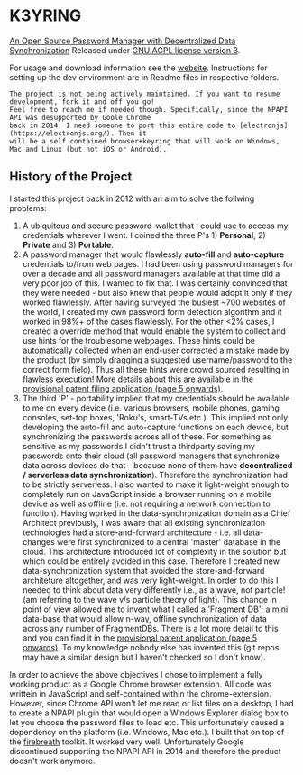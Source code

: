 # K3YRING
[An Open Source Password Manager with Decentralized Data Synchronization](http://www.untrix.com/w3/html/web.html)
Released under [GNU AGPL license version 3](http://www.gnu.org/licenses/agpl.txt).

For usage and download information see the [website](http://www.untrix.com/w3/html/web.html). Instructions for setting up the dev environment are in Readme files in respective folders.

    The project is not being actively maintained. If you want to resume development, fork it and off you go!
    Feel free to reach me if needed though. Specifically, since the NPAPI API was desupported by Goole Chrome
    back in 2014, I need someone to port this entire code to [electronjs](https://electronjs.org/). Then it
    will be a self contained browser+keyring that will work on Windows, Mac and Linux (but not iOS or Android).

## History of the Project
I started this project back in 2012 with an aim to solve the follwing problems:
1. A ubiquitous and secure password-wallet that I could use to access my credentials wherever I went. I coined the three P's 1) **Personal**, 2) **Private** and 3) **Portable**.
1. A password manager that would flawlessly **auto-fill** and **auto-capture** credentials to/from web pages. I had been using password managers for over a decade and all password managers available at that time did a very poor job of this. I wanted to fix that. I was certainly convinced that they were needed - but also knew that people would adopt it only if they worked flawlessly. After having surveyed the busiest ~700 websites of the world, I created my own password form detection algorithm and it worked in 98%+ of the cases flawlessly. For the other <2% cases, I created a override method that would enable the system to collect and use hints for the troublesome webpages. These hints could be automatically collected when an end-user corrected a mistake made by the product (by simply dragging a suggested username/password to the correct form field). Thus all these hints were crowd sourced resulting in flawless execution! More details about this are available in the [provisional patent filing application (page 5 onwards)](docs/DND_patent.pdf).
1. The third 'P' - portability implied that my credentials should be available to me on every device (i.e. various browsers, mobile phones, gaming consoles, set-top boxes, 'Roku's, smart-TVs etc.). This implied not only developing the auto-fill and auto-capture functions on each device, but synchronizing the passwords across all of these. For something as sensitive as my passwords I didn't trust a thirdparty saving my passwords onto their cloud (all password managers that synchronize data across devices do that - because none of them have **decentralized / serverless data synchronization**). Therefore the synchronization had to be strictly serverless. I also wanted to make it light-weight enough to completely run on JavaScript inside a browser running on a mobile device as well as offline (i.e. not requiring a network connection to function). Having worked in the data-synchronization domain as a Chief Architect previously, I was aware that all existing synchronization technologies had a store-and-forward architecture - i.e. all data-changes were first synchronized to a central 'master' database in the cloud. This architecture introduced lot of complexity in the solution but which could be entirely avoided in this case. Therefore I created new data-synchronization system that avoided the store-and-forward architeture altogether, and was very light-weight. In order to do this I needed to think about data very differently i.e., as a wave, not particle! (am referring to the wave v/s particle theory of light). This change in point of view allowed me to invent what I called a 'Fragment DB'; a mini data-base that would allow n-way, offline synchronization of data across any number of FragmentDBs. There is a lot more detail to this and you can find it in the [provisional patent application (page 5 onwards)](docs/FDB_patent.pdf). To my knowledge nobody else has invented this (git repos may have a similar design but I haven't checked so I don't know).

In order to achieve the above objectives I chose to implement a fully working product as a Google Chrome browser extension. All code was writtein in JavaScript and self-contained within the chrome-extension. However, since Chrome API won't let me read or list files on a desktop, I had to create a NPAPI plugin that would open a Windows Explorer dialog box to let you choose the password files to load etc. This unfortunately caused a dependency on the platform (i.e. Windows, Mac etc.). I built that on top of the [firebreath](http://www.firebreath.org/) toolkit. It worked very well. Unfortunately Google discontinued supporting the NPAPI API in 2014 and therefore the product doesn't work anymore.
